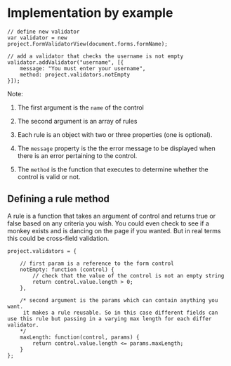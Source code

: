 # Implementation by example

	// define new validator
	var validator = new project.FormValidatorView(document.forms.formName);

	// add a validator that checks the username is not empty
	validator.addValidator("username", [{
        message: "You must enter your username",
        method: project.validators.notEmpty
    }]);

Note:

1. The first argument is the `name` of the control

2. The second argument is an array of rules

3. Each rule is an object with two or three properties (one is optional).

4. The `message` property is the the error message to be displayed when there is an error pertaining to the control.

5. The `method` is the function that executes to determine whether the control is valid or not.

## Defining a rule method

A rule is a function that takes an argument of control and returns true or false based on any criteria you wish. You could even check to see if a monkey exists and is dancing on the page if you wanted. But in real terms this could be cross-field validation.

	project.validators = {

		// first param is a reference to the form control
	    notEmpty: function (control) {
	    	// check that the value of the control is not an empty string
	        return control.value.length > 0;
	    },

	    /* second argument is the params which can contain anything you want.
	     it makes a rule reusable. So in this case different fields can use this rule but passing in a varying max length for each differ validator.
	    */
	    maxLength: function(control, params) {
	        return control.value.length <= params.maxLength;
	    }
	};
